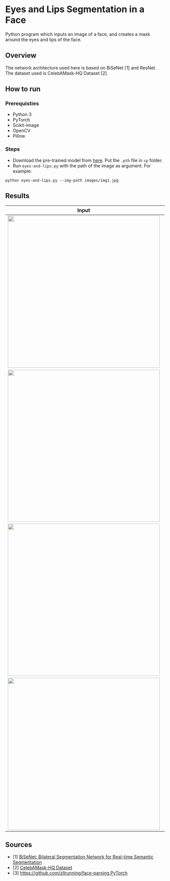 # Eyes and Lips Segmentation in a Face
Python program which inputs an image of a face, and creates a mask around the eyes and lips of the face. 

## Overview
The network architecture used here is based on BiSeNet [1] and ResNet. The dataset used is CelebAMask-HQ Dataset [2]. 

## How to run

### Prerequisties
- Python 3
- PyTorch
- Scikit-Image
- OpenCV
- Pillow

### Steps
- Download the pre-trained model from [here](https://drive.google.com/file/d/154JgKpzCPW82qINcVieuPH3fZ2e0P812/view). Put the `.pth` file in `cp` folder.
- Run `eyes-and-lips.py` with the path of the image as argument. For example:
``` 
python eyes-and-lips.py --img-path images/img1.jpg
```

## Results

Input | Mask | Output
----- | ---- | ------
<img src="https://github.com/raahatg21/Eyes-Lips-Segmentation/blob/master/images/img1.jpg" width="480"> | <img src="https://github.com/raahatg21/Eyes-Lips-Segmentation/blob/master/images/results/img1-mask.PNG" width="480"> | <img src="https://github.com/raahatg21/Eyes-Lips-Segmentation/blob/master/images/results/img1-op.PNG" width="480">
<img src="https://github.com/raahatg21/Eyes-Lips-Segmentation/blob/master/images/img3.jpg" width="480"> | <img src="https://github.com/raahatg21/Eyes-Lips-Segmentation/blob/master/images/results/img3-mask.PNG" width="480"> | <img src="https://github.com/raahatg21/Eyes-Lips-Segmentation/blob/master/images/results/img3-op.PNG" width="480">
<img src="https://github.com/raahatg21/Eyes-Lips-Segmentation/blob/master/images/img2.jpg" width="480"> | <img src="https://github.com/raahatg21/Eyes-Lips-Segmentation/blob/master/images/results/img2-mask.PNG" width="480"> | <img src="https://github.com/raahatg21/Eyes-Lips-Segmentation/blob/master/images/results/img2-op.PNG" width="480">
<img src="https://github.com/raahatg21/Eyes-Lips-Segmentation/blob/master/images/img4.jpg" width="480"> | <img src="https://github.com/raahatg21/Eyes-Lips-Segmentation/blob/master/images/results/img4-mask.PNG" width="480"> | <img src="https://github.com/raahatg21/Eyes-Lips-Segmentation/blob/master/images/results/img4-op.PNG" width="480">

## Sources
- [1] [BiSeNet: Bilateral Segmentation Network for Real-time Semantic Segmentation](https://github.com/CoinCheung/BiSeNet)
- [2] [CelebAMask-HQ Dataset](https://github.com/switchablenorms/CelebAMask-HQ)
- [3] https://github.com/zllrunning/face-parsing.PyTorch
